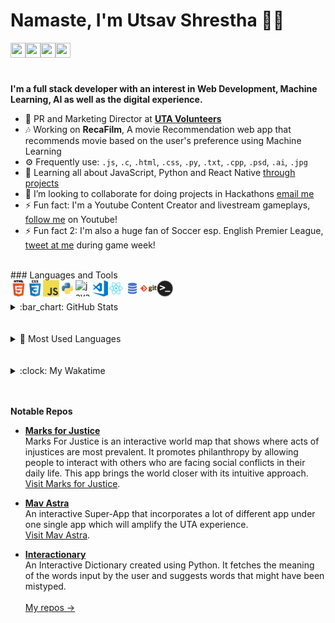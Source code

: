 # Namaste, I'm Utsav Shrestha 👋😄

<div>
<a href="https://1drv.ms/b/s!Ap4RYyRFVUKvgZte-d4qCSeiGqgnSQ?e=N2F0pU" target="_blank" rel="noopener noreferrer"><img src="https://anthonyteo.com/images/resume.svg" width="24px" height="24px" align="left"></a>
<a href="https://github.com/utsavneutron" target="_blank" rel="noopener noreferrer"><img src="https://yt3.ggpht.com/-3BKTe8YFlbA/AAAAAAAAAAI/AAAAAAAAAAA/ad0jqQ4IkGE/s900-c-k-no-mo-rj-c0xffffff/photo.jpg" width="24px" height="24px" align="left"></a>
<a href="https://twitter.com/utsavgenius" target="_blank" rel="noopener noreferrer"><img src="https://anthonyteo.com/images/twitter.svg" width="24px" height="24px" align="left"></a>
<a href="https://www.linkedin.com/in/utsavneutron" target="_blank" rel="noopener noreferrer"><img src="https://anthonyteo.com/images/linkedin.svg" width="24px" height="24px" align="left"></a>
</div>
<br/><br/><br/>

**I'm a full stack developer with an interest in Web Development, Machine Learning, AI as well as the digital experience.**

- 🎨 PR and Marketing Director at **[UTA Volunteers](https://www.instagram.com/uta.volunteers/)**
- 🎶 Working on **RecaFilm**, A movie Recommendation web app that recommends movie based on the user's preference using Machine Learning
- ⚙️ Frequently use: `.js`, `.c`, `.html`, `.css`, `.py`, `.txt`, `.cpp`, `.psd`, `.ai`, `.jpg`
- 🌱 Learning all about JavaScript, Python and React Native [through projects](https://github.com/utsavneutron?tab=repositories)
- 👯 I’m looking to collaborate for doing projects in Hackathons [email me](utsav.shrestha@mavs.uta.edu)
- ⚡ Fun fact: I'm a Youtube Content Creator and livestream gameplays, [follow me](https://bit.ly/3jz08DW) on Youtube!
- ⚡ Fun fact 2: I'm also a huge fan of Soccer esp. English Premier League, [tweet at me](https://twitter.com/utsavgenius) during game week!

<br/>
### Languages and Tools
<div>
<img align="left" alt="HTML5" width="26px" src="https://raw.githubusercontent.com/github/explore/80688e429a7d4ef2fca1e82350fe8e3517d3494d/topics/html/html.png" />
<img align="left" alt="CSS3" width="26px" src="https://raw.githubusercontent.com/github/explore/80688e429a7d4ef2fca1e82350fe8e3517d3494d/topics/css/css.png" />
<img align="left" alt="JavaScript" width="26px" src="https://raw.githubusercontent.com/github/explore/80688e429a7d4ef2fca1e82350fe8e3517d3494d/topics/javascript/javascript.png" />
<img align="left" alt="python" width="26px" src="https://raw.githubusercontent.com/github/explore/80688e429a7d4ef2fca1e82350fe8e3517d3494d/topics/python/python.png" />
<img align="left" alt="java" width="26px" height="26px" src="https://user-images.githubusercontent.com/67445848/113480594-a9b34e00-945a-11eb-8c99-4f4e3033b975.jpeg" />
<img align="left" alt="Visual Studio Code" width="26px" src="https://raw.githubusercontent.com/github/explore/80688e429a7d4ef2fca1e82350fe8e3517d3494d/topics/visual-studio-code/visual-studio-code.png" />
<img align="left" alt="React" width="26px" src="https://raw.githubusercontent.com/github/explore/80688e429a7d4ef2fca1e82350fe8e3517d3494d/topics/react/react.png" />
<img align="left" alt="SQL" width="26px" src="https://raw.githubusercontent.com/github/explore/80688e429a7d4ef2fca1e82350fe8e3517d3494d/topics/sql/sql.png" />
<img align="left" alt="Git" width="26px" src="https://raw.githubusercontent.com/github/explore/80688e429a7d4ef2fca1e82350fe8e3517d3494d/topics/git/git.png" />
<img align="left" alt="Terminal" width="26px" src="https://raw.githubusercontent.com/github/explore/80688e429a7d4ef2fca1e82350fe8e3517d3494d/topics/terminal/terminal.png" />
</div>
<br/>
<br/>
<details>
  <summary>:bar_chart: GitHub Stats</summary>

  <img alt="My GitHub Stats" src="https://github-readme-stats.vercel.app/api?username=utsavneutron&show_icons=true&hide_border=true" />

</details>
<br/>
<br/>

<details>
  <summary>📝 Most Used Languages</summary>
  <img alt="My Top Languages" src="https://github-readme-stats.vercel.app/api/top-langs/?username=utsavneutron&langs_count=8" />

</details>
<br/>
<br/>

<details>
  <summary>:clock: My Wakatime</summary>
  <img alt="My Top Languages" src="https://github-readme-stats.vercel.app/api/wakatime?username=utsavneutron" />

</details>
<br/>
<br/>


**Notable Repos**

- **[Marks for Justice](https://github.com/utsavneutron/marks_for_justice)**<br/>
  Marks For Justice is an interactive world map that shows where acts of injustices are most prevalent. It promotes philanthropy by allowing people to interact with others who are facing social conflicts in their daily life. This app brings the world closer with its intuitive approach. <br/>
  [Visit Marks for Justice](https://utsavneutron.github.io/marks_for_justice).

- **[Mav Astra]()**<br/>
  An interactive Super-App that incorporates a lot of different app under one single app which will amplify the UTA experience. <br/>
  [Visit Mav Astra](https://github.com/utsavneutron/Mav-Astra).

<!-- - **[Spotify Duotone Filter with Canvas API](https://gist.github.com/6286d8a69cccf9304871c867a9144e19)**<br/>
  An concise and efficient way to apply the Spotify duotone effect on images in `<canvas>` elements for download. <br/>
  [Read about it here](https://codeburst.io/build-spotifys-colorizer-effect-with-javascript-35cb75fc638c). -->

- **[Interactionary](https://github.com/utsavneutron/interactionary)**</br>
  An Interactive Dictionary created using Python. It fetches the meaning of the words input by the user and suggests words that might have been mistyped. </br></br>
  [My repos →](https://github.com/utsavneutron?tab=repositories)

<!--
Here are some ideas to get you started:

- 🔭 I’m currently working on ...
- 🌱 I’m currently learning ...
- 👯 I’m looking to collaborate on ...
- 🤔 I’m looking for help with ...
- 💬 Ask me about ...
- 📫 How to reach me: ...
- 😄 Pronouns: ...
- ⚡ Fun fact: ...
- 📝 Sharing my implementations and discoveries [through writing]()
-->
